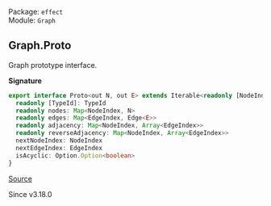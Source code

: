 Package: `effect`<br />
Module: `Graph`<br />

## Graph.Proto

Graph prototype interface.

**Signature**

```ts
export interface Proto<out N, out E> extends Iterable<readonly [NodeIndex, N]>, Equal.Equal, Pipeable, Inspectable {
  readonly [TypeId]: TypeId
  readonly nodes: Map<NodeIndex, N>
  readonly edges: Map<EdgeIndex, Edge<E>>
  readonly adjacency: Map<NodeIndex, Array<EdgeIndex>>
  readonly reverseAdjacency: Map<NodeIndex, Array<EdgeIndex>>
  nextNodeIndex: NodeIndex
  nextEdgeIndex: EdgeIndex
  isAcyclic: Option.Option<boolean>
}
```

[Source](https://github.com/Effect-TS/effect/tree/main/packages/effect/src/Graph.ts#L87)

Since v3.18.0